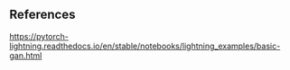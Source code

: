 


## References

https://pytorch-lightning.readthedocs.io/en/stable/notebooks/lightning_examples/basic-gan.html

